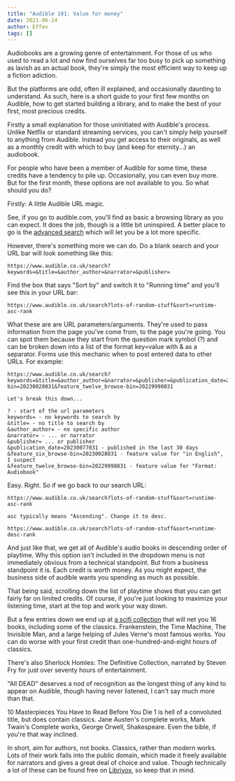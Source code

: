 ```yaml
---
title: "Audible 101: Value for money"
date: 2021-06-24
author: Effex
tags: []
---
```


Audiobooks are a growing genre of entertainment. For those of us who used to read a lot and now find ourselves far too busy to pick up something as lavish as an actual book, they're simply the most efficient way to keep up a fiction adiction.

But the platforms are odd, often ill explained, and occasionally daunting to understand. As such, here is a short guide to your first few months on Audible, how to get started building a library, and to make the best of your first, most precious credits.

Firstly a small explanation for those uninitiated with Audible's process. Unlike Netflix or standard streaming services, you can't simply help yourself to anything from Audible. Instead you get access to their originals, as well as a monthly credit with which to buy (and keep for eternity...) an audiobook.

For people who have been a member of Audible for some time, these credits have a tendency to pile up. Occasionally, you can even buy more. But for the first month, these options are not available to you. So what should you do?

Firstly: A little Audible URL magic.

See, if you go to audible.com, you'll find as basic a browsing library as you can expect. It does the job, though is a little bit uninspired. A better place to go is the [advanced search](https://audible.com/advsr) which will let you be a lot more specific.

However, there's something more we can do. Do a blank search and your URL bar will look something like this:

```
https://www.audible.co.uk/search?keywords=&title=&author_author=&narrator=&publisher=
```

Find the box that says "Sort by" and switch it to "Running time" and you'll see this in your URL bar:

```
https://www.audible.co.uk/search?lots-of-random-stuff&sort=runtime-asc-rank
```

What these are are URL parameters/arguments. They're used to pass information from the page you've come from, to the page you're going. You can spot them because they start from the question mark symbol (?) and can be broken down into a list of the format key=value with & as a separator. Forms use this mechanic when to post entered data to other URLs. For example:

```
https://www.audible.co.uk/search?keywords=&title=&author_author=&narrator=&publisher=&publication_date=20230077031&feature_six_browse-bin=20230028031&feature_twelve_browse-bin=20229998031

Let's break this down...

? - start of the url parameters
keywords= - no keywords to search by
&title= - no title to search by
&author_author= - no specific author
&narrator= - ... or narrator
&publisher= ... or publisher
&publication_date=20230077031 - published in the last 30 days
&feature_six_browse-bin=20230028031 - feature value for "in English", I suspect
&feature_twelve_browse-bin=20229998031 - feature value for "Format: Audiobook"
```

Easy. Right. So if we go back to our search URL:

```
https://www.audible.co.uk/search?lots-of-random-stuff&sort=runtime-asc-rank

asc typically means "Ascending". Change it to desc.

https://www.audible.co.uk/search?lots-of-random-stuff&sort=runtime-desc-rank

```

And just like that, we get all of Audible's audio books in descending order of playtime. Why this option isn't included in the dropdown menu is not immediately obvious from a technical standpoint. But from a business standpoint it is. Each credit is worth money. As you might expect, the business side of audible wants you spending as much as possible.

That being said, scrolling down the list of playtime shows that you can get fairly far on limited credits. Of course, if you're just looking to maximize your listening time, start at the top and work your way down.

But a few entries down we end up at [a scifi collection](https://www.audible.co.uk/pd/The-Ultimate-Science-Fiction-Mega-Collection-16-of-the-Best-Sci-Fi-Books-of-All-Time-Audiobook/B094X4YQK1) that will net you 16 books, including some of the classics. Frankenstein, the Time Machine, The Invisible Man, and a large helping of Jules Verne's most famous works. You can do worse with your first credit than one-hundred-and-eight hours of classics.

There's also Sherlock Homles: The Definitive Collection, narrated by Steven Fry for just over seventy hours of entertainment.

"All DEAD" deserves a nod of recognition as the longest thing of any kind to appear on Audible, though having never listened, I can't say much more than that.

10 Masterpieces You Have to Read Before You Die 1 is hell of a convoluted title, but does contain classics. Jane Austen's complete works, Mark Twain's Complete works, George Orwell,  Shakespeare. Even the bible, if you're that way inclined. 

In short, aim for authors, not books. Classics, rather than modern works. Lots of their work falls into the public domain, which made it freely available for narrators and gives a great deal of choice and value. Though technically a lot of these can be found free on [Librivox](https://librivox.org), so keep that in mind.
